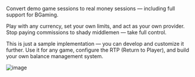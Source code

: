 Convert demo game sessions to real money sessions — including full support for BGaming.

Play with any currency, set your own limits, and act as your own provider.
Stop paying commissions to shady middlemen — take full control.

This is just a sample implementation — you can develop and customize it further.
Use it for any game, configure the RTP (Return to Player), and build your own balance management system.


![image](https://github.com/user-attachments/assets/4d670169-444a-4e18-b041-eabe04ef5f2c)
